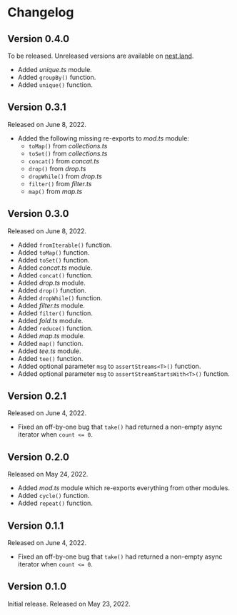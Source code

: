 <!-- deno-fmt-ignore-file -->

Changelog
=========

Version 0.4.0
-------------

To be released.  Unreleased versions are available on [nest.land].

 -  Added *unique.ts* module.
 -  Added `groupBy()` function.
 -  Added `unique()` function.


Version 0.3.1
-------------

Released on June 8, 2022.

 -  Added the following missing re-exports to *mod.ts* module:
     -  `toMap()` from *collections.ts*
     -  `toSet()` from *collections.ts*
     -  `concat()` from *concat.ts*
     -  `drop()` from *drop.ts*
     -  `dropWhile()` from *drop.ts*
     -  `filter()` from *filter.ts*
     -  `map()` from *map.ts*


Version 0.3.0
-------------

Released on June 8, 2022.

 -  Added `fromIterable()` function.
 -  Added `toMap()` function.
 -  Added `toSet()` function.
 -  Added *concat.ts* module.
 -  Added `concat()` function.
 -  Added *drop.ts* module.
 -  Added `drop()` function.
 -  Added `dropWhile()` function.
 -  Added *filter.ts* module.
 -  Added `filter()` function.
 -  Added *fold.ts* module.
 -  Added `reduce()` function.
 -  Added *map.ts* module.
 -  Added `map()` function.
 -  Added *tee.ts* module.
 -  Added `tee()` function.
 -  Added optional parameter `msg` to `assertStreams<T>()` function.
 -  Added optional parameter `msg` to `assertStreamStartsWith<T>()` function.


Version 0.2.1
-------------

Released on June 4, 2022.

 -  Fixed an off-by-one bug that `take()` had returned a non-empty async
    iterator when `count <= 0`.


Version 0.2.0
-------------

Released on May 24, 2022.

 -  Added *mod.ts* module which re-exports everything from other modules.
 -  Added `cycle()` function.
 -  Added `repeat()` function.


Version 0.1.1
-------------

Released on June 4, 2022.

 -  Fixed an off-by-one bug that `take()` had returned a non-empty async
    iterator when `count <= 0`.


Version 0.1.0
-------------

Initial release.  Released on May 23, 2022.


[nest.land]: https://nest.land/package/aitertools
